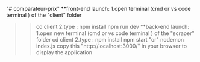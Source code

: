 "# comparateur-prix" 
**front-end launch:
1.open terminal (cmd or vs code terminal ) of the "client" folder 
>> cd client
2.type :
>> npm install
>> npm run dev
**back-end  launch:
1.open new terminal (cmd or vs code terminal ) of the "scraper" folder
>> cd client
2.type :
>> npm install
>> npm start
"or"
>> nodemon index.js
copy this "http://localhost:3000/" in your browser to display the application

